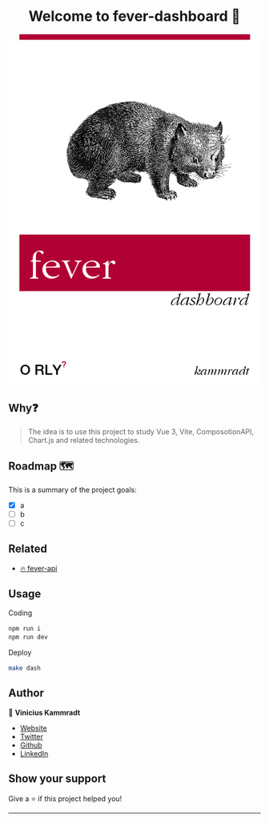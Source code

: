 <h1 align="center">Welcome to fever-dashboard 🚒 </h1>

<p align="center">
  <img src="./.images/fever-dashboard.png" />
</p>

## Why❓

> The idea is to use this project to study Vue 3, Vite, ComposotionAPI, Chart.js and related technologies.

## Roadmap 🗺️
This is a summary of the project goals:

- [x] a
- [ ] b
- [ ] c

## Related
- [🔥 fever-api](https://github.com/C41949/fever-api)

## Usage

Coding
```sh
npm run i
npm run dev
```

Deploy
```sh
make dash
```

## Author

👤 **Vinicius Kammradt**

* [Website](https://kammradt.now.sh)
* [Twitter](https://twitter.com/kammzinho)
* [Github](https://github.com/kammradt)
* [LinkedIn](https://linkedin.com/in/vinicius-kammradt)

## Show your support

Give a ⭐️ if this project helped you!

***

